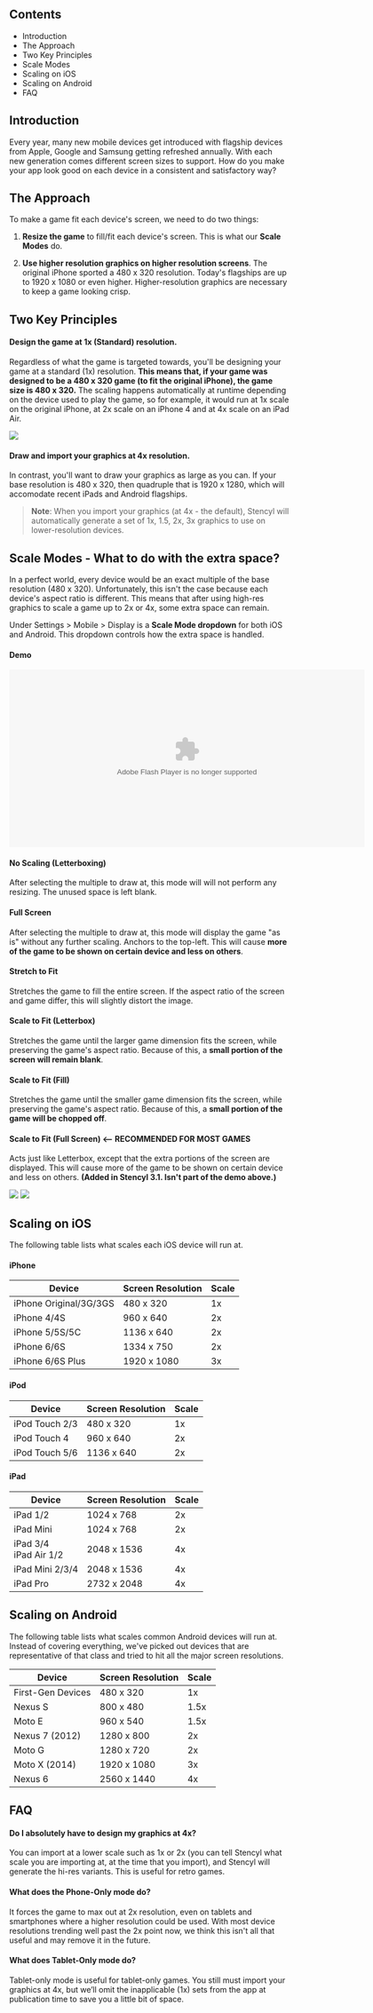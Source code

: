## Contents

* Introduction
* The Approach
* Two Key Principles
* Scale Modes
* Scaling on iOS
* Scaling on Android
* FAQ
 

## Introduction

Every year, many new mobile devices get introduced with flagship devices from Apple, Google and Samsung getting refreshed annually. With each new generation comes different screen sizes to support. How do you make your app look good on each device in a consistent and satisfactory way?


## The Approach

To make a game fit each device's screen, we need to do two things:

1. **Resize the game** to fill/fit each device's screen. This is what our **Scale Modes** do.

2. **Use higher resolution graphics on higher resolution screens**. The original iPhone sported a 480 x 320 resolution. Today's flagships are up to 1920 x 1080 or even higher. Higher-resolution graphics are necessary to keep a game looking crisp.

 
## Two Key Principles

#### Design the game at 1x (Standard) resolution.
Regardless of what the game is targeted towards, you'll be designing your game at a standard (1x) resolution. **This means that, if your game was designed to be a 480 x 320 game (to fit the original iPhone), the game size is 480 x 320.** The scaling happens automatically at runtime depending on the device used to play the game, so for example, it would run at 1x scale on the original iPhone, at 2x scale on an iPhone 4 and at 4x scale on an iPad Air.

![](http://static.stencyl.com/help/images/app-scaling-2.png)

#### Draw and import your graphics at 4x resolution.
In contrast, you'll want to draw your graphics as large as you can. If your base resolution is 480 x 320, then quadruple that is 1920 x 1280, which will accomodate recent iPads and Android flagships.

> **Note**: When you import your graphics (at 4x - the default), Stencyl will automatically generate a set of 1x, 1.5, 2x, 3x graphics to use on lower-resolution devices.

 

## Scale Modes - What to do with the extra space?

In a perfect world, every device would be an exact multiple of the base resolution (480 x 320). Unfortunately, this isn't the case because each device's aspect ratio is different. This means that after using high-res graphics to scale a game up to 2x or 4x, some extra space can remain.

Under Settings > Mobile > Display is a **Scale Mode dropdown** for both iOS and Android. This dropdown controls how the extra space is handled.

#### Demo
<object classid="clsid:d27cdb6e-ae6d-11cf-96b8-444553540000" codebase="http://download.macromedia.com/pub/shockwave/cabs/flash/swflash.cab#version=6,0,40,0" data="http://static.stencyl.com/pedia2/ch9/scaling-modes.swf" height="320" width="640"><param name="quality" value="high"><param name="movie" value="http://static.stencyl.com/pedia2/ch9/scaling-modes.swf"><embed height="320" pluginspage="http://www.macromedia.com/go/getflashplayer" quality="high" src="http://static.stencyl.com/pedia2/ch9/scaling-modes.swf" type="application/x-shockwave-flash" width="640"></object>

#### No Scaling (Letterboxing)
After selecting the multiple to draw at, this mode will will not perform any resizing. The unused space is left blank.

#### Full Screen
After selecting the multiple to draw at, this mode will display the game "as is" without any further scaling. Anchors to the top-left. This will cause **more of the game to be shown on certain device and less on others**.

#### Stretch to Fit
Stretches the game to fill the entire screen. If the aspect ratio of the screen and game differ, this will slightly distort the image.

#### Scale to Fit (Letterbox)
Stretches the game until the larger game dimension fits the screen, while preserving the game's aspect ratio. Because of this, a **small portion of the screen will remain blank**.

#### Scale to Fit (Fill)
Stretches the game until the smaller game dimension fits the screen, while preserving the game's aspect ratio. Because of this, a **small portion of the game will be chopped off**.

#### Scale to Fit (Full Screen) <-- RECOMMENDED FOR MOST GAMES
Acts just like Letterbox, except that the extra portions of the screen are displayed. This will cause more of the game to be shown on certain device and less on others. **(Added in Stencyl 3.1. Isn't part of the demo above.)**

![](http://static.stencyl.com/v3/images/announcement/stf1.jpg) ![](http://static.stencyl.com/v3/images/announcement/stf2.jpg)

 
## Scaling on iOS

The following table lists what scales each iOS device will run at.

#### iPhone
Device | Screen Resolution | Scale
--- | --- | ---
iPhone Original/3G/3GS | 480 x 320 | 1x
iPhone 4/4S | 960 x 640 | 2x
iPhone 5/5S/5C | 1136 x 640 | 2x
iPhone 6/6S | 1334 x 750 | 2x
iPhone 6/6S Plus | 1920 x 1080 | 3x

#### iPod 
Device | Screen Resolution | Scale
--- | --- | ---
iPod Touch 2/3 | 480 x 320 | 1x
iPod Touch 4 | 960 x 640 | 2x
iPod Touch 5/6 | 1136 x 640 | 2x

#### iPad
Device | Screen Resolution | Scale
--- | --- | ---
iPad 1/2 | 1024 x 768 | 2x
iPad Mini | 1024 x 768 | 2x
iPad 3/4<br/>iPad Air 1/2 | 2048 x 1536 | 4x
iPad Mini 2/3/4 | 2048 x 1536 | 4x
iPad Pro | 2732 x 2048 | 4x
 

## Scaling on Android

The following table lists what scales common Android devices will run at. Instead of covering everything, we've picked out devices that are representative of that class and tried to hit all the major screen resolutions.

Device | Screen Resolution | Scale
--- | --- | ---
First-Gen Devices | 480 x 320 | 1x
Nexus S | 800 x 480 | 1.5x
Moto E | 960 x 540 | 1.5x
Nexus 7 (2012) | 1280 x 800 | 2x
Moto G | 1280 x 720 | 2x
Moto X (2014) | 1920 x 1080 | 3x
Nexus 6 | 2560 x 1440 | 4x


## FAQ

#### Do I absolutely have to design my graphics at 4x?
You can import at a lower scale such as 1x or 2x (you can tell Stencyl what scale you are importing at, at the time that you import), and Stencyl will generate the hi-res variants. This is useful for retro games.

#### What does the Phone-Only mode do?
It forces the game to max out at 2x resolution, even on tablets and smartphones where a higher resolution could be used. With most device resolutions trending well past the 2x point now, we think this isn't all that useful and may remove it in the future.

#### What does Tablet-Only mode do?
Tablet-only mode is useful for tablet-only games. You still must import your graphics at 4x, but we’ll omit the inapplicable (1x) sets from the app at publication time to save you a little bit of space.
